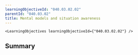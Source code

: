 ```yaml
---
learningObjectiveId: "040.03.02.02"
parentId: "040.03.02"
title: Mental models and situation awareness
---
```


```tsx eval
<LearningObjectives learningObjectiveId={"040.03.02.02"} />
```

## Summary
